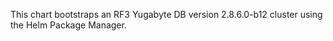 This chart bootstraps an RF3 Yugabyte DB version 2.8.6.0-b12 cluster using the Helm Package Manager.

